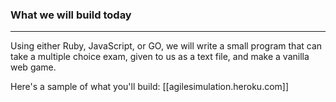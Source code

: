 ### What we will build today
---
Using either Ruby, JavaScript, or GO, we will write a small program that can take a multiple choice exam, given to us as a text file, and make a vanilla web game.

Here's a sample of what you'll build: [[agilesimulation.heroku.com]]

